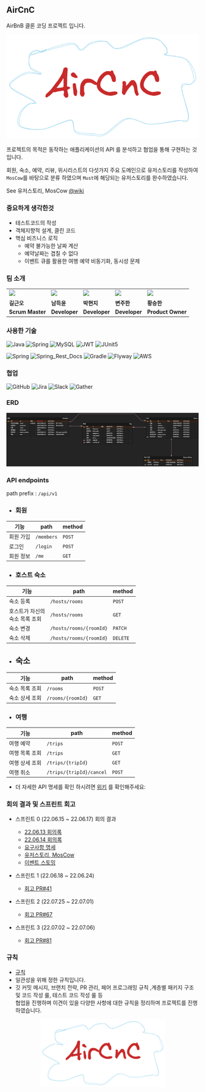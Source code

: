 ## AirCnC

AirBnB 클론 코딩 프로젝트 입니다.

![Logo](images/logo.png)

프로젝트의 목적은 동작하는 애플리케이션의 API 를 분석하고 협업을 통해 구현하는 것입니다.

회원, 숙소, 예약, 리뷰, 위시리스트의 다섯가지 주요 도메인으로 유저스토리를 작성하여 `MosCow`를 바탕으로 분류 하였으며 
`Must`에 해당되는 유저스토리를 완수하였습니다.

See 유저스토리, MosCow [@wiki](https://github.com/prgrms-be-devcourse/BE-02-AirCnC/wiki/%EC%9C%A0%EC%A0%80%EC%8A%A4%ED%86%A0%EB%A6%AC,-MosCow)

### 중요하게 생각한것
- 테스트코드의 작성
- 객체지향적 설계, 클린 코드
- 핵심 비즈니스 로직
    - 예약 불가능한 날짜 계산
    - 예약날짜는 겹칠 수 없다
    - 이벤트 큐를 활용한 여행 예약 비동기화, 동시성 문제 

### 팀 소개
<table>
  <tr>
    <td>
        <a href="https://github.com/htmn-fly">
            <img src="https://avatars.githubusercontent.com/u/78348340?v=4" width="100px" />
        </a>
    </td>
    <td>
        <a href="https://github.com/ndy2">
            <img src="https://avatars.githubusercontent.com/u/67302707?v=4" width="100px" />
        </a>
    </td>
    <td>
        <a href="https://github.com/rioreo22">
            <img src="https://avatars.githubusercontent.com/u/97699174?v=4" width="100px" />
        </a>
    </td>
    <td>
        <a href="https://github.com/NewEhoDoc">
            <img src="https://avatars.githubusercontent.com/u/53653597?v=4" width="100px" />
        </a>
    </td>
    <td>
        <a href="https://github.com/jk05018">
            <img src="https://avatars.githubusercontent.com/u/68465557?v=4" width="100px" />
        </a>
    </td>
  </tr>
  <tr>
    <td><b>길근오</b></td>
    <td><b>남득윤</b></td>
    <td><b>박현지</b></td>
    <td><b>변주한</b></td>
    <td><b>황승한</b></td>
  </tr>
  <tr>
    <td><b>Scrum Master</b></td>
    <td><b>Developer</b></td>
    <td><b>Developer</b></td>
    <td><b>Developer</b></td>
    <td><b>Product Owner</b></td>
  </tr>
</table>

### 사용한 기술

![Java](https://img.shields.io/badge/java_11-%23ED8B00.svg?style=Plastic&logo=java&logoColor=white)
![Spring](https://img.shields.io/badge/spring_Boot_2.7.0-%236DB33F.svg?style=Plastic&logo=spring&logoColor=white)
![MySQL](https://img.shields.io/badge/mysql-%23121011.svg?style=Plastic&logo=mysql&logoColor=white)
![JWT](https://img.shields.io/badge/JWT-black?style=Plastic&logo=JSON%20web%20tokens)
![JUnit5](https://img.shields.io/badge/JUnit5-white?style=Plastic&logo=JUnit5)

![Spring](https://img.shields.io/badge/spring_Security-%236DB33F.svg?style=Plastic&logo=spring&logoColor=white)
![Spring_Rest_Docs](https://img.shields.io/badge/spring_Rest--Docs-%236DB33F.svg?style=Plastic&logo=Asciidoctor&logoColor=white)
![Gradle](https://img.shields.io/badge/Gradle_7.4.1-02303A.svg?style=Plastic&logo=Gradle&logoColor=white)
![Flyway](https://img.shields.io/badge/flyway-white.svg?style=Plastic&logo=Flyway&logoColor=red)
![AWS](https://img.shields.io/badge/S3-%23FF9900.svg?style=Plastic&logo=amazon-aws&logoColor=white)

### 협업

![GitHub](https://img.shields.io/badge/github-%23121011.svg?style=Plastic&logo=github&logoColor=white)
![Jira](https://img.shields.io/badge/jira-%230A0FFF.svg?style=Plastic&logo=jira&logoColor=white)
![Slack](https://img.shields.io/badge/Slack-4A154B?style=Plastic&logo=slack&logoColor=white)
![Gather](https://img.shields.io/badge/Gather-%230A0FFF.svg?style=Plastic&logoColor=white)

### ERD

![ERD](images/erd.png)

### API endpoints

path prefix : `/api/v1`

- ### 회원

| 기능    | path       | method |
|-------|------------|--------|
| 회원 가입 | `/members` | `POST` |
| 로그인   | `/login`   | `POST` |
| 회원 정보 | `/me`      | `GET`  |

- ### 호스트 숙소

| 기능                     | path                    | method   |
|------------------------|-------------------------|----------|
| 숙소 등록                  | `/hosts/rooms`          | `POST`   |
| 호스트가 자신의 <br> 숙소 목록 조회 | `/hosts/rooms`          | `GET`    |
| 숙소 변경                  | `/hosts/rooms/{roomId}` | `PATCH`  |
| 숙소 삭제                  | `/hosts/rooms/{roomId}` | `DELETE` |

- ## 숙소
| 기능                     | path                    | method   |
|------------------------|-------------------------|----------|
| 숙소 목록 조회               | `/rooms`                | `POST`   |
| 숙소 상세 조회               | `/rooms/{roomId}`       | `GET`    |

- ### 여행

| 기능       | path                     | method |
|----------|--------------------------|--------|
| 여행 예약    | `/trips`                 | `POST` |
| 여행 목록 조회 | `/trips`                 | `GET`  |
| 여행 상세 조회 | `/trips/{tripId}`        | `GET`  |
| 여행 취소    | `/trips/{tripId}/cancel` | `POST` |

- 더 자세한 API 명세를 확인 하시려면 [위키](https://github.com/prgrms-be-devcourse/BE-02-AirCnC/wiki/AirCnC-api-v1-%EB%AA%85%EC%84%B8) 를 확인해주세요:

### 회의 결과 및 스프린트 회고
- 스프린트 0 (22.06.15 ~ 22.06.17) 회의 결과<br>
  - [22.06.13 회의록](https://github.com/prgrms-be-devcourse/BE-02-AirCnC/wiki/22.06.13-%ED%9A%8C%EC%9D%98%EB%A1%9D)
  - [22.06.14 회의록](https://github.com/prgrms-be-devcourse/BE-02-AirCnC/wiki/22.06.14-%ED%9A%8C%EC%9D%98%EB%A1%9D)
  - [요구사항 명세](https://github.com/prgrms-be-devcourse/BE-02-AirCnC/wiki/%EC%9A%94%EA%B5%AC%EC%82%AC%ED%95%AD-%EB%AA%85%EC%84%B8)
  - [유저스토리, MosCow](https://github.com/prgrms-be-devcourse/BE-02-AirCnC/wiki/%EC%9C%A0%EC%A0%80%EC%8A%A4%ED%86%A0%EB%A6%AC,-MosCow)
  - [이벤트 스토밍](https://github.com/prgrms-be-devcourse/BE-02-AirCnC/wiki/%EC%9D%B4%EB%B2%A4%ED%8A%B8-%EC%8A%A4%ED%86%A0%EB%B0%8D)

- 스프린트 1 (22.06.18 ~ 22.06.24) 
  - [회고 PR#41](https://github.com/prgrms-be-devcourse/BE-02-AirCnC/pull/41)

- 스프린트 2 (22.07.25 ~ 22.07.01)
  - [회고 PR#67](https://github.com/prgrms-be-devcourse/BE-02-AirCnC/pull/67)

- 스프린트 3 (22.07.02 ~ 22.07.06) 
  - [회고 PR#81](https://github.com/prgrms-be-devcourse/BE-02-AirCnC/pull/81)

### 규칙
  - [규칙](https://github.com/prgrms-be-devcourse/BE-02-AirCnC/wiki/%EA%B7%9C%EC%B9%99)
  - 일관성을 위해 정한 규칙입니다.
  - 깃 커밋 메시지, 브랜치 전략, PR 관리, 페어 프로그래밍 규칙 ,계층별 패키지 구조 및 코드 작성 룰, 테스트 코드 작성 룰 등 <br>
    협업을 진행하며 이견이 있을 다양한 사항에 대한 규칙을 정리하며 프로젝트를 진행하였습니다.


<p align="center">
  <img src="images/logo.png" alt="drawing" width="327"/>
</p>


